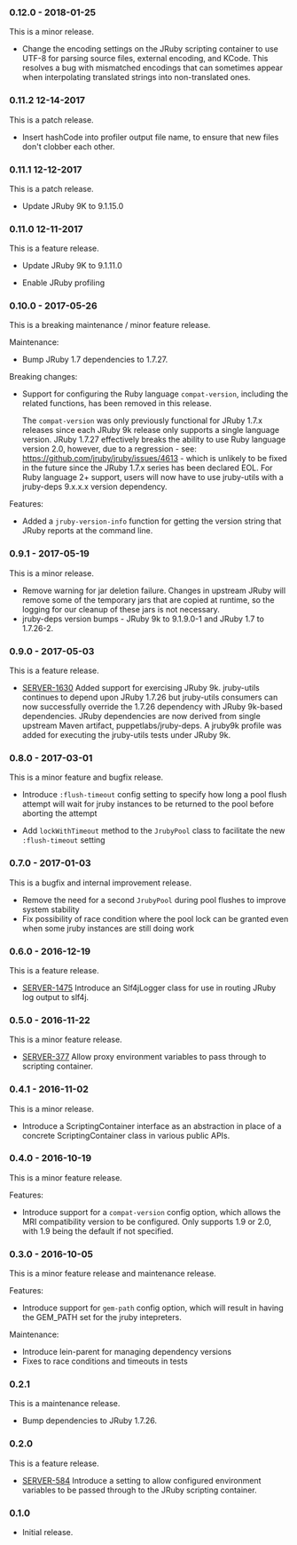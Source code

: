 ### 0.12.0 - 2018-01-25

This is a minor release.

* Change the encoding settings on the JRuby scripting container to use UTF-8
  for parsing source files, external encoding, and KCode. This resolves a bug
  with mismatched encodings that can sometimes appear when interpolating
  translated strings into non-translated ones.

### 0.11.2 12-14-2017

This is a patch release.

* Insert hashCode into profiler output file name, to ensure that new files
  don't clobber each other.

### 0.11.1 12-12-2017

This is a patch release.

* Update JRuby 9K to 9.1.15.0

### 0.11.0 12-11-2017

This is a feature release.

* Update JRuby 9K to 9.1.11.0

* Enable JRuby profiling

### 0.10.0 - 2017-05-26

This is a breaking maintenance / minor feature release.

Maintenance:

* Bump JRuby 1.7 dependencies to 1.7.27.

Breaking changes:

* Support for configuring the Ruby language `compat-version`, including the
  related functions, has been removed in this release.
  
  The `compat-version` was only previously functional for JRuby 1.7.x
  releases since each JRuby 9k release only supports a single language
  version.  JRuby 1.7.27 effectively breaks the ability to use Ruby language
  version 2.0, however, due to a regression - see:
  https://github.com/jruby/jruby/issues/4613 - which is unlikely to be fixed
  in the future since the JRuby 1.7.x series has been declared EOL.  For
  Ruby language 2+ support, users will now have to use jruby-utils with a 
  jruby-deps 9.x.x.x version dependency.

Features:

* Added a `jruby-version-info` function for getting the version string that
  JRuby reports at the command line. 

### 0.9.1 - 2017-05-19

This is a minor release.

* Remove warning for jar deletion failure. Changes in upstream JRuby will
  remove some of the temporary jars that are copied at runtime, so the logging
  for our cleanup of these jars is not necessary.
* jruby-deps version bumps - JRuby 9k to 9.1.9.0-1 and JRuby 1.7 to 1.7.26-2.

### 0.9.0 - 2017-05-03

This is a feature release.

* [SERVER-1630](https://tickets.puppetlabs.com/browse/SERVER-1630) Added
  support for exercising JRuby 9k.  jruby-utils continues to depend upon
  JRuby 1.7.26 but jruby-utils consumers can now successfully override
  the 1.7.26 dependency with JRuby 9k-based dependencies.  JRuby dependencies
  are now derived from single upstream Maven artifact, puppetlabs/jruby-deps.
  A jruby9k profile was added for executing the jruby-utils tests under
  JRuby 9k.

### 0.8.0 - 2017-03-01

This is a minor feature and bugfix release.

* Introduce `:flush-timeout` config setting to specify how long a pool flush
  attempt will wait for jruby instances to be returned to the pool before
  aborting the attempt

* Add `lockWithTimeout` method to the `JrubyPool` class to facilitate the new
  `:flush-timeout` setting

### 0.7.0 - 2017-01-03

This is a bugfix and internal improvement release.

* Remove the need for a second `JrubyPool` during pool flushes to improve
  system stability
* Fix possibility of race condition where the pool lock can be granted even
  when some jruby instances are still doing work

### 0.6.0 - 2016-12-19

This is a feature release.

* [SERVER-1475](https://tickets.puppetlabs.com/browse/SERVER-1475) Introduce
  an Slf4jLogger class for use in routing JRuby log output to slf4j.

### 0.5.0 - 2016-11-22

This is a minor feature release.

* [SERVER-377](https://tickets.puppetlabs.com/browse/SERVER-377) Allow proxy
  environment variables to pass through to scripting container.

### 0.4.1 - 2016-11-02

This is a minor release.

* Introduce a ScriptingContainer interface as an abstraction in place of a concrete
  ScriptingContainer class in various public APIs.

### 0.4.0 - 2016-10-19

This is a minor feature release.

Features:

* Introduce support for a `compat-version` config option, which allows the MRI
  compatibility version to be configured.  Only supports 1.9 or 2.0, with 1.9
  being the default if not specified.

### 0.3.0 - 2016-10-05

This is a minor feature release and maintenance release.

Features:

* Introduce support for `gem-path` config option, which will result in having the
  GEM_PATH set for the jruby intepreters.

Maintenance:

* Introduce lein-parent for managing dependency versions
* Fixes to race conditions and timeouts in tests

### 0.2.1

This is a maintenance release.

 * Bump dependencies to JRuby 1.7.26.

### 0.2.0

This is a feature release.

 * [SERVER-584](https://tickets.puppetlabs.com/browse/SERVER-584)
   Introduce a setting to allow configured environment variables to be passed
   through to the JRuby scripting container.

### 0.1.0

 * Initial release.

